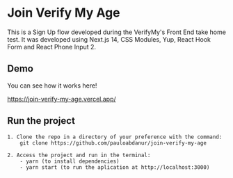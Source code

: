 # Join Verify My Age

This is a Sign Up flow developed during the VerifyMy's Front End take home test. It was developed using Next.js 14, CSS Modules, Yup, React Hook Form and React Phone Input 2.

## Demo

You can see how it works here!

https://join-verify-my-age.vercel.app/

## Run the project

    1. Clone the repo in a directory of your preference with the command:
        git clone https://github.com/pauloabdanur/join-verify-my-age

    2. Access the project and run in the terminal:
        - yarn (to install dependencies)
        - yarn start (to run the aplication at http://localhost:3000)
